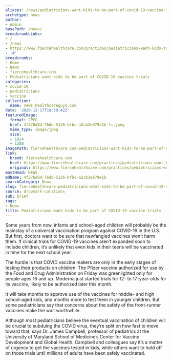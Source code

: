 ```yaml
---
aliases: /news/pediatricians-want-kids-to-be-part-of-covid-19-vaccine-trials
archetype: news
author:
- Admin
basePath: /news/
breadcrumbLinks:
- /
- /news
- https://www.fiercehealthcare.com/practices/pediatricians-want-kids-to-be-part-covid-vaccine-trials
- '#'
breadcrumbs:
- Home
- News
- fiercehealthcare.com
- Pediatricians want kids to be part of COVID-19 vaccine trials
categories:
- covid-19
- pediatricians
- vaccine
collection:
  name: news.healthcareguys.com
date: '2020-12-17T10:39:42Z'
featuredImage:
  format: JPEG
  href: 4f376d8d-76db-5136-bfbc-a2cb3e979e1b-fi.jpeg
  mime_type: image/jpeg
  size:
  - 1924
  - 1288
imagePath: fiercehealthcare.com-pediatricians-want-kids-to-be-part-of-covid-19-vaccine-trials
link:
  brand: fiercehealthcare.com
  href: https://www.fiercehealthcare.com/practices/pediatricians-want-kids-to-be-part-covid-vaccine-trials
  original: https://www.fiercehealthcare.com/practices/pediatricians-want-kids-to-be-part-covid-vaccine-trials
mastHead: NEWS
mdName: 4f376d8d-76db-5136-bfbc-a2cb3e979e1b
searchCategory: News
slug: fiercehealthcare-pediatricians-want-kids-to-be-part-of-covid-19-vaccine-trials
source: dropmark-curations
sub: brief
tags:
- News
title: Pediatricians want kids to be part of COVID-19 vaccine trials
---
```


Some years from now, infants and school-aged children will probably be the mainstay of a universal vaccination program against COVID-19 in the U.S. But first, doctors want to be sure that newfangled vaccines won’t harm them.
If clinical trials for COVID-19 vaccines aren’t expanded soon to include children, it’s unlikely that even kids in their teens will be vaccinated in time for the next school year.

The hurdle is that COVID vaccine makers are only in the early stages of testing their products on children. The Pfizer vaccine authorized for use by the Food and Drug Administration on Friday was greenlighted only for people ages 16 and up. Moderna just started trials for 12- to 17-year-olds for its vaccine, likely to be authorized later this month.

It will take months to approve use of the vaccines for middle- and high school-aged kids, and months more to test them in younger children. But some pediatricians say that concerns about the safety of the front-runner vaccines make the wait worthwhile.

Although most pediatricians believe the eventual vaccination of children will be crucial to subduing the COVID virus, they’re split on how fast to move toward that, says Dr. James Campbell, professor of pediatrics at the University of Maryland School of Medicine’s Center for Vaccine Development and Global Health. Campbell and colleagues say it’s a matter of urgency to get the vaccines tested in kids, while others want to hold off on those trials until millions of adults have been safely vaccinated.